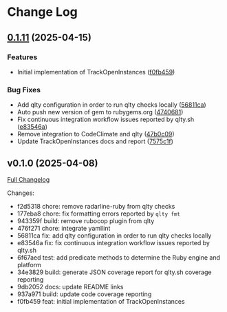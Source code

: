 # Change Log

## [0.1.11](https://github.com/main-branch/track_open_instances/compare/v0.1.10...v0.1.11) (2025-04-15)


### Features

* Initial implementation of TrackOpenInstances ([f0fb459](https://github.com/main-branch/track_open_instances/commit/f0fb459b35173635900e0d6f1a7bb7e3188c6914))


### Bug Fixes

* Add qlty configuration in order to run qlty checks locally ([56811ca](https://github.com/main-branch/track_open_instances/commit/56811ca9f9eab200780dd80b9946402db85a5dc0))
* Auto push new version of gem to rubygems.org ([4740681](https://github.com/main-branch/track_open_instances/commit/4740681f90dad73c36622cbf0a23e43713742d0c))
* Fix continuous integration workflow issues reported by qlty.sh ([e83546a](https://github.com/main-branch/track_open_instances/commit/e83546ac4038581d9fcf445f0fb82f098bb4ff2d))
* Remove integration to CodeClimate and qlty ([47b0c09](https://github.com/main-branch/track_open_instances/commit/47b0c090303ff68a003a52b4b363fdb7528e289b))
* Update TrackOpenInstances docs and report ([7575c1f](https://github.com/main-branch/track_open_instances/commit/7575c1f5a3947ff3e66e79f099e7dcdd6203e653))

## v0.1.0 (2025-04-08)

[Full Changelog](https://github.com/main-branch/track_open_instances/compare/f0fb459..v0.1.0)

Changes:

- f2d5318 chore: remove radarline-ruby from qlty checks
- 177eba8 chore: fix formatting errors reported by `qlty fmt`
- 943359f build: remove rubocop plugin from qlty
- 476f271 chore: integrate yamllint
- 56811ca fix: add qlty configuration in order to run qlty checks locally
- e83546a fix: fix continuous integration workflow issues reported by qlty.sh
- 6f67aed test: add predicate methods to determine the Ruby engine and platform
- 34e3829 build: generate JSON coverage report for qlty.sh coverage reporting
- 9db2052 docs: update README links
- 937a971 build: update code coverage reporting
- f0fb459 feat: initial implementation of TrackOpenInstances
